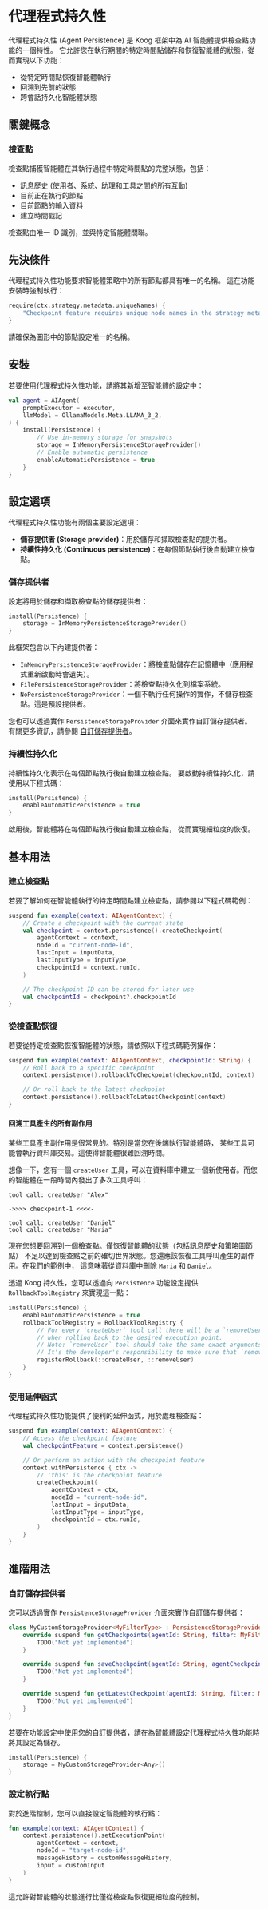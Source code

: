 # 代理程式持久性

代理程式持久性 (Agent Persistence) 是 Koog 框架中為 AI 智能體提供檢查點功能的一個特性。
它允許您在執行期間的特定時間點儲存和恢復智能體的狀態，從而實現以下功能：

- 從特定時間點恢復智能體執行
- 回溯到先前的狀態
- 跨會話持久化智能體狀態

## 關鍵概念

### 檢查點

檢查點捕獲智能體在其執行過程中特定時間點的完整狀態，包括：

- 訊息歷史 (使用者、系統、助理和工具之間的所有互動)
- 目前正在執行的節點
- 目前節點的輸入資料
- 建立時間戳記

檢查點由唯一 ID 識別，並與特定智能體關聯。

## 先決條件

代理程式持久性功能要求智能體策略中的所有節點都具有唯一的名稱。
這在功能安裝時強制執行：

<!--- INCLUDE
/*
KNIT ignore this example
-->
<!--- SUFFIX
*/
-->
```kotlin
require(ctx.strategy.metadata.uniqueNames) {
    "Checkpoint feature requires unique node names in the strategy metadata"
}
```

<!--- KNIT example-agent-persistence-01.kt -->

請確保為圖形中的節點設定唯一的名稱。

## 安裝

若要使用代理程式持久性功能，請將其新增至智能體的設定中：

<!--- INCLUDE
import ai.koog.agents.core.agent.AIAgent
import ai.koog.agents.snapshot.feature.Persistence
import ai.koog.agents.snapshot.providers.InMemoryPersistenceStorageProvider
import ai.koog.prompt.executor.llms.all.simpleOllamaAIExecutor
import ai.koog.prompt.llm.OllamaModels

val executor = simpleOllamaAIExecutor()
-->

```kotlin
val agent = AIAgent(
    promptExecutor = executor,
    llmModel = OllamaModels.Meta.LLAMA_3_2,
) {
    install(Persistence) {
        // Use in-memory storage for snapshots
        storage = InMemoryPersistenceStorageProvider()
        // Enable automatic persistence
        enableAutomaticPersistence = true
    }
}
```

<!--- KNIT example-agent-persistence-02.kt -->

## 設定選項

代理程式持久性功能有兩個主要設定選項：

- **儲存提供者 (Storage provider)**：用於儲存和擷取檢查點的提供者。
- **持續性持久化 (Continuous persistence)**：在每個節點執行後自動建立檢查點。

### 儲存提供者

設定將用於儲存和擷取檢查點的儲存提供者：

<!--- INCLUDE
import ai.koog.agents.core.agent.AIAgent
import ai.koog.agents.snapshot.feature.Persistence
import ai.koog.agents.snapshot.providers.InMemoryPersistenceStorageProvider
import ai.koog.prompt.executor.llms.all.simpleOllamaAIExecutor
import ai.koog.prompt.llm.OllamaModels

val agent = AIAgent(
    promptExecutor = simpleOllamaAIExecutor(),
    llmModel = OllamaModels.Meta.LLAMA_3_2,
) {
-->
<!--- SUFFIX 
} 
-->

```kotlin
install(Persistence) {
    storage = InMemoryPersistenceStorageProvider()
}
```

<!--- KNIT example-agent-persistence-03.kt -->

此框架包含以下內建提供者：

- `InMemoryPersistenceStorageProvider`：將檢查點儲存在記憶體中（應用程式重新啟動時會遺失）。
- `FilePersistenceStorageProvider`：將檢查點持久化到檔案系統。
- `NoPersistenceStorageProvider`：一個不執行任何操作的實作，不儲存檢查點。這是預設提供者。

您也可以透過實作 `PersistenceStorageProvider` 介面來實作自訂儲存提供者。
有關更多資訊，請參閱 [自訂儲存提供者](#custom-storage-providers)。

### 持續性持久化

持續性持久化表示在每個節點執行後自動建立檢查點。
要啟動持續性持久化，請使用以下程式碼：

<!--- INCLUDE
import ai.koog.agents.core.agent.AIAgent
import ai.koog.agents.snapshot.feature.Persistence
import ai.koog.agents.snapshot.providers.InMemoryPersistenceStorageProvider
import ai.koog.prompt.executor.llms.all.simpleOllamaAIExecutor
import ai.koog.prompt.llm.OllamaModels

val agent = AIAgent(
    promptExecutor = simpleOllamaAIExecutor(),
    llmModel = OllamaModels.Meta.LLAMA_3_2,
) {
-->
<!--- SUFFIX 
} 
-->

```kotlin
install(Persistence) {
    enableAutomaticPersistence = true
}
```

<!--- KNIT example-agent-persistence-04.kt -->

啟用後，智能體將在每個節點執行後自動建立檢查點，
從而實現細粒度的恢復。

## 基本用法

### 建立檢查點

若要了解如何在智能體執行的特定時間點建立檢查點，請參閱以下程式碼範例：

<!--- INCLUDE
import ai.koog.agents.core.agent.context.AIAgentContext
import ai.koog.agents.snapshot.feature.persistence
import kotlin.reflect.typeOf

const val inputData = "some-input-data"
val inputType = typeOf<String>()
-->

```kotlin
suspend fun example(context: AIAgentContext) {
    // Create a checkpoint with the current state
    val checkpoint = context.persistence().createCheckpoint(
        agentContext = context,
        nodeId = "current-node-id",
        lastInput = inputData,
        lastInputType = inputType,
        checkpointId = context.runId,
    )

    // The checkpoint ID can be stored for later use
    val checkpointId = checkpoint?.checkpointId
}
```

<!--- KNIT example-agent-persistence-05.kt -->

### 從檢查點恢復

若要從特定檢查點恢復智能體的狀態，請依照以下程式碼範例操作：

<!--- INCLUDE
import ai.koog.agents.core.agent.context.AIAgentContext
import ai.koog.agents.snapshot.feature.persistence
-->

```kotlin
suspend fun example(context: AIAgentContext, checkpointId: String) {
    // Roll back to a specific checkpoint
    context.persistence().rollbackToCheckpoint(checkpointId, context)

    // Or roll back to the latest checkpoint
    context.persistence().rollbackToLatestCheckpoint(context)
}
```

<!--- KNIT example-agent-persistence-06.kt -->

#### 回溯工具產生的所有副作用

某些工具產生副作用是很常見的。特別是當您在後端執行智能體時，
某些工具可能會執行資料庫交易。這使得智能體很難回溯時間。

想像一下，您有一個 `createUser` 工具，可以在資料庫中建立一個新使用者。而您的智能體在一段時間內發出了多次工具呼叫：
```
tool call: createUser "Alex"

->>>> checkpoint-1 <<<<-

tool call: createUser "Daniel"
tool call: createUser "Maria"
```

現在您想要回溯到一個檢查點。僅恢復智能體的狀態（包括訊息歷史和策略圖節點）
不足以達到檢查點之前的確切世界狀態。您還應該恢復工具呼叫產生的副作用。在我們的範例中，
這意味著從資料庫中刪除 `Maria` 和 `Daniel`。

透過 Koog 持久性，您可以透過向 `Persistence` 功能設定提供 `RollbackToolRegistry` 來實現這一點：

<!--- INCLUDE
import ai.koog.agents.core.agent.AIAgent
import ai.koog.agents.snapshot.feature.Persistence
import ai.koog.agents.snapshot.providers.InMemoryPersistenceStorageProvider
import ai.koog.prompt.executor.llms.all.simpleOllamaAIExecutor
import ai.koog.prompt.llm.OllamaModels
import ai.koog.agents.snapshot.feature.RollbackToolRegistry
import ai.koog.agents.snapshot.feature.registerRollback

fun createUser(name: String) {}

fun removeUser(name: String) {}

val agent = AIAgent(
    promptExecutor = simpleOllamaAIExecutor(),
    llmModel = OllamaModels.Meta.LLAMA_3_2,
) {
-->
<!--- SUFFIX 
} 
-->

```kotlin
install(Persistence) {
    enableAutomaticPersistence = true
    rollbackToolRegistry = RollbackToolRegistry {
        // For every `createUser` tool call there will be a `removeUser` invocation in the reverse order 
        // when rolling back to the desired execution point.
        // Note: `removeUser` tool should take the same exact arguments as `createUser`. 
        // It's the developer's responsibility to make sure that `removeUser` invocation rolls back all side-effects of `createUser`:
        registerRollback(::createUser, ::removeUser)
    }
}
```

<!--- KNIT example-agent-persistence-07.kt -->

### 使用延伸函式

代理程式持久性功能提供了便利的延伸函式，用於處理檢查點：

<!--- INCLUDE
import ai.koog.agents.core.agent.context.AIAgentContext
import ai.koog.agents.example.exampleAgentPersistence05.inputData
import ai.koog.agents.example.exampleAgentPersistence05.inputType
import ai.koog.agents.snapshot.feature.persistence
import ai.koog.agents.snapshot.feature.withPersistence
-->

```kotlin
suspend fun example(context: AIAgentContext) {
    // Access the checkpoint feature
    val checkpointFeature = context.persistence()

    // Or perform an action with the checkpoint feature
    context.withPersistence { ctx ->
        // 'this' is the checkpoint feature
        createCheckpoint(
            agentContext = ctx,
            nodeId = "current-node-id",
            lastInput = inputData,
            lastInputType = inputType,
            checkpointId = ctx.runId,
        )
    }
}
```
<!--- KNIT example-agent-persistence-08.kt -->

## 進階用法

### 自訂儲存提供者

您可以透過實作 `PersistenceStorageProvider` 介面來實作自訂儲存提供者：

<!--- INCLUDE
import ai.koog.agents.snapshot.feature.AgentCheckpointData
import ai.koog.agents.snapshot.providers.PersistenceStorageProvider

/*
// KNIT: Ignore example
-->
<!--- SUFFIX
*/
-->
```kotlin
class MyCustomStorageProvider<MyFilterType> : PersistenceStorageProvider<MyFilterType> {
    override suspend fun getCheckpoints(agentId: String, filter: MyFilterType?): List<AgentCheckpointData> {
        TODO("Not yet implemented")
    }

    override suspend fun saveCheckpoint(agentId: String, agentCheckpointData: AgentCheckpointData) {
        TODO("Not yet implemented")
    }

    override suspend fun getLatestCheckpoint(agentId: String, filter: MyFilterType?): AgentCheckpointData? {
        TODO("Not yet implemented")
    }
}

```

<!--- KNIT example-agent-persistence-09.kt -->

若要在功能設定中使用您的自訂提供者，請在為智能體設定代理程式持久性功能時將其設定為儲存。

<!--- INCLUDE
import ai.koog.agents.core.agent.AIAgent
import ai.koog.agents.snapshot.feature.AgentCheckpointData
import ai.koog.agents.snapshot.feature.Persistence
import ai.koog.agents.snapshot.providers.PersistenceStorageProvider
import ai.koog.prompt.executor.llms.all.simpleOllamaAIExecutor
import ai.koog.prompt.llm.OllamaModels

class MyCustomStorageProvider<MyFilterType> : PersistenceStorageProvider<MyFilterType> {
    override suspend fun getCheckpoints(agentId: String, filter: MyFilterType?): List<AgentCheckpointData> {
        TODO("Not yet implemented")
    }

    override suspend fun saveCheckpoint(agentId: String, agentCheckpointData: AgentCheckpointData) {
        TODO("Not yet implemented")
    }

    override suspend fun getLatestCheckpoint(agentId: String, filter: MyFilterType?): AgentCheckpointData? {
        TODO("Not yet implemented")
    }
}

val agent = AIAgent(
    promptExecutor = simpleOllamaAIExecutor(),
    llmModel = OllamaModels.Meta.LLAMA_3_2,
) {
-->
<!--- SUFFIX 
} 
-->

```kotlin
install(Persistence) {
    storage = MyCustomStorageProvider<Any>()
}
```

<!--- KNIT example-agent-persistence-10.kt -->

### 設定執行點

對於進階控制，您可以直接設定智能體的執行點：

<!--- INCLUDE
import ai.koog.agents.core.agent.context.AIAgentContext
import ai.koog.agents.snapshot.feature.persistence
import ai.koog.prompt.message.Message.User
import kotlinx.serialization.json.JsonPrimitive

val customInput = JsonPrimitive("custom-input")
val customMessageHistory = emptyList<User>()
-->

```kotlin
fun example(context: AIAgentContext) {
    context.persistence().setExecutionPoint(
        agentContext = context,
        nodeId = "target-node-id",
        messageHistory = customMessageHistory,
        input = customInput
    )
}

```

<!--- KNIT example-agent-persistence-11.kt -->

這允許對智能體的狀態進行比僅從檢查點恢復更細粒度的控制。